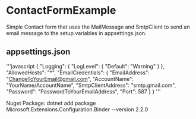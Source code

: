 # ContactFormExample

Simple Contact form that uses the MailMessage and SmtpClient to send an email message to the setup variables in appsettings.json.

## appsettings.json
'''javascript
{
  "Logging": {
    "LogLevel": {
      "Default": "Warning"
    }
  },
  "AllowedHosts": "*",
  "EmailCredentials": {
    "EmailAddress": "ChangeToYourEmail@gmail.com",
    "AccountName": "YourName/AccountName",
    "SmtpClientAddress": "smtp.gmail.com",
    "Password": "PasswordToYourEmailAddress",
    "Port": 587
  }
}
'''

Nuget Package:
dotnet add package Microsoft.Extensions.Configuration.Binder --version 2.2.0
